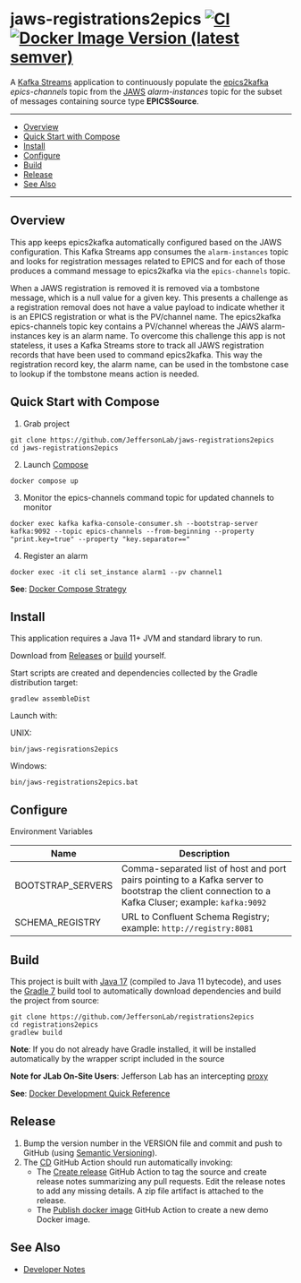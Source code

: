 # jaws-registrations2epics [![CI](https://github.com/JeffersonLab/jaws-registrations2epics/actions/workflows/ci.yaml/badge.svg)](https://github.com/JeffersonLab/jaws-registrations2epics/actions/workflows/ci.yaml) [![Docker Image Version (latest semver)](https://img.shields.io/docker/v/jeffersonlab/jaws-registrations2epics?sort=semver&label=DockerHub)   ](https://hub.docker.com/r/jeffersonlab/jaws-registrations2epics)
A [Kafka Streams](https://kafka.apache.org/documentation/streams/) application to continuously populate the [epics2kafka](https://github.com/JeffersonLab/epics2kafka) _epics-channels_ topic from the [JAWS](https://github.com/JeffersonLab/jaws) _alarm-instances_ topic for the subset of messages containing source type __EPICSSource__.  

---
 - [Overview](https://github.com/JeffersonLab/jaws-registrations2epics#overview)
 - [Quick Start with Compose](https://github.com/JeffersonLab/jaws-registrations2epics#quick-start-with-compose)
 - [Install](https://github.com/JeffersonLab/jaws-registrations2epics#install)
 - [Configure](https://github.com/JeffersonLab/jaws-registrations2epics#configure)
 - [Build](https://github.com/JeffersonLab/jaws-registrations2epics#build) 
 - [Release](https://github.com/JeffersonLab/jaws-registrations2epics#release)  
 - [See Also](https://github.com/JeffersonLab/jaws-registrations2epics#see-also)
 ---

## Overview
This app keeps epics2kafka automatically configured based on the JAWS configuration.  This Kafka Streams app consumes the `alarm-instances` topic and looks for registration messages related to EPICS and for each of those produces a command message to epics2kafka via the `epics-channels` topic.   

When a JAWS registration is removed it is removed via a tombstone message, which is a null value for a given key.  This presents a challenge as a registration removal does not have a value payload to indicate whether it is an EPICS registration or what is the PV/channel name.  The epics2kafka epics-channels topic key contains a PV/channel whereas the JAWS alarm-instances key is an alarm name.   To overcome this challenge this app is not stateless, it uses a Kafka Streams store to track all JAWS registration records that have been used to command epics2kafka.  This way the registration record key, the alarm name, can be used in the tombstone case to lookup if the tombstone means action is needed.

## Quick Start with Compose 
1. Grab project
```
git clone https://github.com/JeffersonLab/jaws-registrations2epics
cd jaws-registrations2epics
```
2. Launch [Compose](https://github.com/docker/compose)
```
docker compose up
```
3. Monitor the epics-channels command topic for updated channels to monitor 
```
docker exec kafka kafka-console-consumer.sh --bootstrap-server kafka:9092 --topic epics-channels --from-beginning --property "print.key=true" --property "key.separator==" 
```
4. Register an alarm
```
docker exec -it cli set_instance alarm1 --pv channel1 
```

**See**: [Docker Compose Strategy](https://gist.github.com/slominskir/a7da801e8259f5974c978f9c3091d52c)

## Install
This application requires a Java 11+ JVM and standard library to run.

Download from [Releases](https://github.com/JeffersonLab/jaws-registrations2epics/releases) or [build](https://github.com/JeffersonLab/jaws-registrations2epics#build) yourself.

Start scripts are created and dependencies collected by the Gradle distribution target:
```
gradlew assembleDist
```

Launch with:

UNIX:
```
bin/jaws-regisrations2epics
```
Windows:
```
bin/jaws-registrations2epics.bat
```

## Configure
Environment Variables

| Name | Description |
|---|---|
| BOOTSTRAP_SERVERS | Comma-separated list of host and port pairs pointing to a Kafka server to bootstrap the client connection to a Kafka Cluser; example: `kafka:9092` |
| SCHEMA_REGISTRY | URL to Confluent Schema Registry; example: `http://registry:8081` |

## Build
This project is built with [Java 17](https://adoptium.net/) (compiled to Java 11 bytecode), and uses the [Gradle 7](https://gradle.org/) build tool to automatically download dependencies and build the project from source:

```
git clone https://github.com/JeffersonLab/registrations2epics
cd registrations2epics
gradlew build
```
**Note**: If you do not already have Gradle installed, it will be installed automatically by the wrapper script included in the source

**Note for JLab On-Site Users**: Jefferson Lab has an intercepting [proxy](https://gist.github.com/slominskir/92c25a033db93a90184a5994e71d0b78)

**See**: [Docker Development Quick Reference](https://gist.github.com/slominskir/a7da801e8259f5974c978f9c3091d52c#development-quick-reference)

## Release
1. Bump the version number in the VERSION file and commit and push to GitHub (using [Semantic Versioning](https://semver.org/)).
2. The [CD](https://github.com/JeffersonLab/jaws-registrations2epics/blob/main/.github/workflows/cd.yaml) GitHub Action should run automatically invoking:
    - The [Create release](https://github.com/JeffersonLab/java-workflows/blob/main/.github/workflows/gh-release.yaml) GitHub Action to tag the source and create release notes summarizing any pull requests.   Edit the release notes to add any missing details.  A zip file artifact is attached to the release.
    - The [Publish docker image](https://github.com/JeffersonLab/container-workflows/blob/main/.github/workflows/docker-publish.yaml) GitHub Action to create a new demo Docker image.


## See Also
   - [Developer Notes](https://github.com/JeffersonLab/jaws-registrations2epics/wiki/Developer-Notes)
